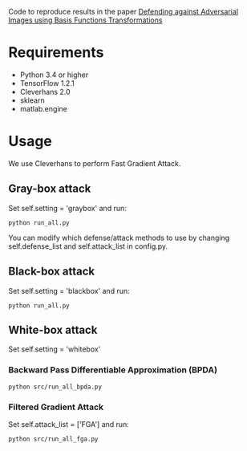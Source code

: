 Code to reproduce results in the paper [Defending against Adversarial Images using Basis Functions Transformations](https://arxiv.org/pdf/1803.10840.pdf)

# Requirements

- Python 3.4 or higher
- TensorFlow 1.2.1
- Cleverhans 2.0
- sklearn
- matlab.engine

# Usage

We use Cleverhans to perform Fast Gradient Attack. 

## Gray-box attack 

Set self.setting = 'graybox' and run:

```
python run_all.py
```

You can modify which defense/attack methods to use by changing self.defense_list and self.attack_list in config.py.


## Black-box attack 

Set self.setting = 'blackbox' and run:

```
python run_all.py
```


## White-box attack

Set self.setting = 'whitebox'

### Backward Pass Differentiable Approximation (BPDA)

```
python src/run_all_bpda.py
```

### Filtered Gradient Attack

Set self.attack_list = ['FGA'] and run:

```
python src/run_all_fga.py
```


